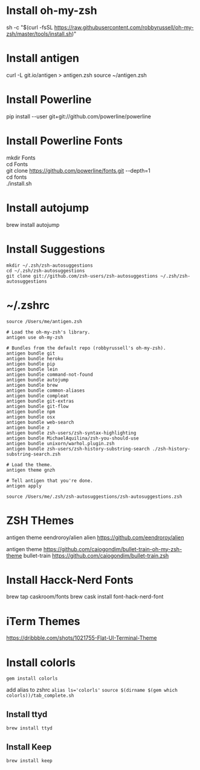 # Install oh-my-zsh
sh -c "$(curl -fsSL https://raw.githubusercontent.com/robbyrussell/oh-my-zsh/master/tools/install.sh)"

# Install antigen
curl -L git.io/antigen > antigen.zsh
source ~/antigen.zsh

# Install Powerline
pip install --user git+git://github.com/powerline/powerline

# Install Powerline Fonts
mkdir Fonts \
cd Fonts \
git clone https://github.com/powerline/fonts.git --depth=1 \
cd fonts \
./install.sh

# Install autojump
brew install autojump

# Install Suggestions
```
mkdir ~/.zsh/zsh-autosuggestions
cd ~/.zsh/zsh-autosuggestions
git clone git://github.com/zsh-users/zsh-autosuggestions ~/.zsh/zsh-autosuggestions
```
# ~/.zshrc
```
source /Users/me/antigen.zsh

# Load the oh-my-zsh's library.
antigen use oh-my-zsh

# Bundles from the default repo (robbyrussell's oh-my-zsh).
antigen bundle git
antigen bundle heroku
antigen bundle pip
antigen bundle lein
antigen bundle command-not-found
antigen bundle autojump
antigen bundle brew
antigen bundle common-aliases
antigen bundle compleat
antigen bundle git-extras
antigen bundle git-flow
antigen bundle npm
antigen bundle osx
antigen bundle web-search
antigen bundle z
antigen bundle zsh-users/zsh-syntax-highlighting
antigen bundle MichaelAquilina/zsh-you-should-use
antigen bundle unixorn/warhol.plugin.zsh
antigen bundle zsh-users/zsh-history-substring-search ./zsh-history-substring-search.zsh

# Load the theme.
antigen theme gnzh

# Tell antigen that you're done.
antigen apply

source /Users/me/.zsh/zsh-autosuggestions/zsh-autosuggestions.zsh

```

# ZSH THemes
antigen theme eendroroy/alien alien
https://github.com/eendroroy/alien

antigen theme https://github.com/caiogondim/bullet-train-oh-my-zsh-theme bullet-train
https://github.com/caiogondim/bullet-train.zsh

# Install Hacck-Nerd Fonts
brew tap caskroom/fonts
brew cask install font-hack-nerd-font

# iTerm Themes
https://dribbble.com/shots/1021755-Flat-UI-Terminal-Theme

# Install colorls 
`gem install colorls`

add alias to zshrc 
`alias ls='colorls'`
`source $(dirname $(gem which colorls))/tab_complete.sh`


## Install ttyd
`brew install ttyd`


## Install Keep
`brew install keep`
